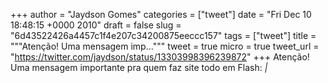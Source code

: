 
+++
author = "Jaydson Gomes"
categories = ["tweet"]
date = "Fri Dec 10 18:48:15 +0000 2010"
draft = false
slug = "6d43522426a4457c1f4e207c34200875eeccc157"
tags = ["tweet"]
title = """Atenção! Uma mensagem imp..."""
tweet = true
micro = true
tweet_url = "https://twitter.com/jaydson/status/13303998396239872"
+++
Atenção! Uma mensagem importante pra quem faz site todo em Flash: _|_
